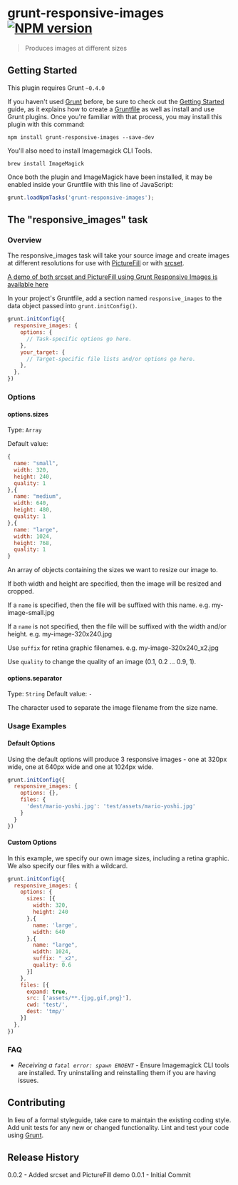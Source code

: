 # grunt-responsive-images [![NPM version](https://badge.fury.io/js/grunt-responsive-images.png)](http://badge.fury.io/js/grunt-responsive-images)

> Produces images at different sizes

## Getting Started
This plugin requires Grunt `~0.4.0`

If you haven't used [Grunt](http://gruntjs.com/) before, be sure to check out the [Getting Started](http://gruntjs.com/getting-started) guide, as it explains how to create a [Gruntfile](http://gruntjs.com/sample-gruntfile) as well as install and use Grunt plugins. Once you're familiar with that process, you may install this plugin with this command:

```shell
npm install grunt-responsive-images --save-dev
```

You'll also need to install Imagemagick CLI Tools.

```shell
brew install ImageMagick
```

Once both the plugin and ImageMagick have been installed, it may be enabled inside your Gruntfile with this line of JavaScript:

```js
grunt.loadNpmTasks('grunt-responsive-images');
```

## The "responsive_images" task

### Overview

The responsive_images task will take your source image and create images at different resolutions for use with [PictureFill](https://github.com/scottjehl/picturefill) or with [srcset](https://github.com/borismus/srcset-polyfill).

[A demo of both srcset and PictureFill using Grunt Responsive Images is available here](http://andismith.github.io/grunt-responsive-images/)

In your project's Gruntfile, add a section named `responsive_images` to the data object passed into `grunt.initConfig()`.

```js
grunt.initConfig({
  responsive_images: {
    options: {
      // Task-specific options go here.
    },
    your_target: {
      // Target-specific file lists and/or options go here.
    },
  },
})
```

### Options

#### options.sizes
Type: `Array`

Default value:

```js
{
  name: "small",
  width: 320,
  height: 240,
  quality: 1
},{
  name: "medium",
  width: 640,
  height: 480,
  quality: 1
},{
  name: "large",
  width: 1024,
  height: 768,
  quality: 1
}
```

An array of objects containing the sizes we want to resize our image to.

If both width and height are specified, then the image will be resized and cropped.

If a `name` is specified, then the file will be suffixed with this name. e.g. my-image-small.jpg

If a `name` is not specified, then the file will be suffixed with the width and/or height. e.g. my-image-320x240.jpg

Use `suffix` for retina graphic filenames. e.g. my-image-320x240_x2.jpg

Use `quality` to change the quality of an image (0.1, 0.2 ... 0.9, 1).

#### options.separator
Type: `String`
Default value: `-`

The character used to separate the image filename from the size name.

### Usage Examples

#### Default Options
Using the default options will produce 3 responsive images - one at 320px wide, one at 640px wide and one at 1024px wide.

```js
grunt.initConfig({
  responsive_images: {
    options: {},
    files: {
      'dest/mario-yoshi.jpg': 'test/assets/mario-yoshi.jpg'
    }
  }
})
```

#### Custom Options
In this example, we specify our own image sizes, including a retina graphic. We also specify our files with a wildcard.

```js
grunt.initConfig({
  responsive_images: {
    options: {
      sizes: [{
        width: 320,
        height: 240
      },{
        name: 'large',
        width: 640
      },{
        name: "large",
        width: 1024,
        suffix: "_x2",
        quality: 0.6
      }]
    },
    files: [{
      expand: true,
      src: ['assets/**.{jpg,gif,png}'],
      cwd: 'test/',
      dest: 'tmp/'
    }]
  },
})
```

### FAQ

* *Receiving a `fatal error: spawn ENOENT`* - Ensure Imagemagick CLI tools are installed. Try uninstalling and reinstalling them if you are having issues.

## Contributing
In lieu of a formal styleguide, take care to maintain the existing coding style. Add unit tests for any new or changed functionality. Lint and test your code using [Grunt](http://gruntjs.com/).

## Release History
0.0.2 - Added srcset and PictureFill demo
0.0.1 - Initial Commit
